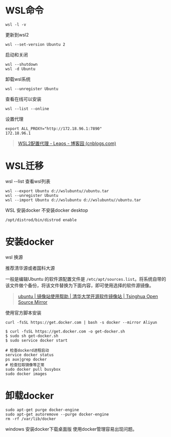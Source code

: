 # WSL命令

`wsl -l -v`

更新到wsl2

`wsl --set-version Ubuntu 2`



启动和关闭

```
wsl --shutdown
wsl -d Ubuntu
```

卸载wsl系统

`wsl --unregister Ubuntu`

查看在线可以安装

`wsl --list --online`



设置代理

```
export ALL_PROXY="http://172.18.96.1:7890"
172.18.96.1
```

> [WSL2配置代理 - Leaos - 博客园 (cnblogs.com)](https://www.cnblogs.com/tuilk/p/16287472.html)





# WSL迁移

wsl --list 查看wsl列表

```
wsl --export Ubuntu d://wslubuntu//ubuntu.tar
wsl --unregister Ubuntu
wsl --import Ubuntu d://wslubuntu d://wslubuntu//ubuntu.tar
```



WSL 安装docker 不安装docker desktop

```
/opt/distrod/bin/distrod enable
```





# 安装docker

wsl 换源

推荐清华源或者国科大源

一般是编辑Ubuntu 的软件源配置文件是 `/etc/apt/sources.list`。将系统自带的该文件做个备份，将该文件替换为下面内容，即可使用选择的软件源镜像。

>[ubuntu | 镜像站使用帮助 | 清华大学开源软件镜像站 | Tsinghua Open Source Mirror](https://mirrors.tuna.tsinghua.edu.cn/help/ubuntu/)

使用官方脚本安装

`curl -fsSL https://get.docker.com | bash -s docker --mirror Aliyun`

```
$ curl -fsSL https://get.docker.com -o get-docker.sh
$ sudo sh get-docker.sh
$ sudo service docker start

```

```
# 检查dockerd进程启动
service docker status
ps aux|grep docker
# 检查拉取镜像等正常
sudo docker pull busybox
sudo docker images

```







# 卸载docker

```
sudo apt-get purge docker-engine
sudo apt-get autoremove --purge docker-engine
rm -rf /var/lib/docker
```



windows 安装docker下载桌面版 使用docker管理容易出现问题。
